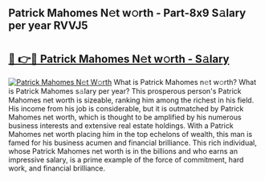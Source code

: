 ## Patrick Mahomes N𝚎t w𝚘rth - Part-8x9 S𝚊lary per year RVVJ5

# <h2><a href="http://gc48hx.nevu.top/?p=Patrick+Mahomes">🔗 👉🔴 Patrick Mahomes N𝚎t w𝚘rth - S𝚊lary</a></h2>

[![Patrick Mahomes N𝚎t W𝚘rth](https://i.imgur.com/Oavwk0R.jpeg)](http://gc48hx.nevu.top/?p=Patrick+Mahomes)
What is Patrick Mahomes n𝚎t w𝚘rth? What is Patrick Mahomes s𝚊lary per year?
This prosperous person's Patrick Mahomes net worth is sizeable, ranking him among the richest in his field. His income from his job is considerable, but it is outmatched by Patrick Mahomes net worth, which is thought to be amplified by his numerous business interests and extensive real estate holdings. With a Patrick Mahomes net worth placing him in the top echelons of wealth, this man is famed for his business acumen and financial brilliance. This rich individual, whose Patrick Mahomes net worth is in the billions and who earns an impressive salary, is a prime example of the force of commitment, hard work, and financial brilliance.
